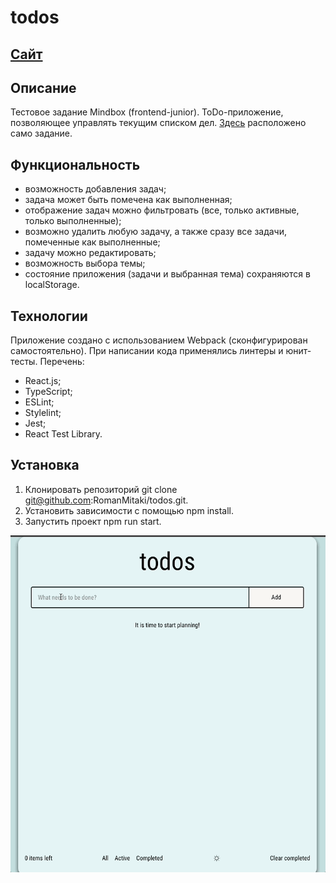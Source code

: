# todos
## [Сайт](https://romanmitaki.github.io/todos/)
## Описание
Тестовое задание Mindbox (frontend-junior). 
ToDo-приложение, позволяющее управлять текущим списком дел.
[Здесь](https://docs.google.com/document/d/15QkApDkQqtzLSVW7Fpyluwj-BvUIHFXBjvvFCe77Aaw/edit) расположено само задание.
## Функциональность
-  возможность добавления задач; 
-  задача может быть помечена как выполненная; 
-  отображение задач можно фильтровать (все, только активные, только выполненные);
-  возможно удалить любую задачу, а также сразу все задачи, помеченные как выполненные;
-  задачу можно редактировать;
-  возможность выбора темы;
-  состояние приложения (задачи и выбранная тема) сохраняются в localStorage.
## Технологии
Приложение создано с использованием Webpack (сконфигурирован самостоятельно). При написании кода применялись линтеры и юнит-тесты.
Перечень:
- React.js;
- TypeScript;
- ESLint;
- Stylelint;
- Jest;
- React Test Library.
## Установка
1. Клонировать репозиторий git clone git@github.com:RomanMitaki/todos.git.
2. Установить зависимости с помощью npm install.
3. Запустить проект npm run start.

![Demo](./tododemo.gif)
